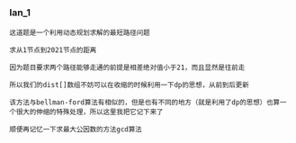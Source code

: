 ### lan_1 
    这道题是一个利用动态规划求解的最短路径问题
    
    求从1节点到2021节点的距离

    因为题目要求两个路径能够走通的前提是相差绝对值小于21，而且显然是往前走

    所以我们的dist[]数组不妨可以在收缩的时候利用一下dp的思想，从前到后更新

    该方法与bellman-ford算法有相似的，但是也有不同的地方（就是利用了dp的思想）也算一个很大的伸缩的特殊处理，所以这里我把它记下来了

    顺便再记忆一下求最大公因数的方法gcd算法

